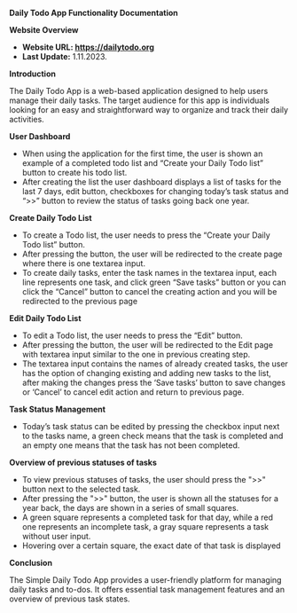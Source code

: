 ﻿**Daily Todo App Functionality Documentation**

**Website Overview**

- **Website URL: <https://dailytodo.org>**
- **Last Update:** 1.11.2023.

**Introduction**

The Daily Todo App is a web-based application designed to help users manage their daily tasks. The target audience for this app is individuals looking for an easy and straightforward way to organize and track their daily activities.

**User Dashboard**

- When using the application for the first time, the user is shown an example of a completed todo list and “Create your Daily Todo list” button to create his todo list.
- After creating the list the user dashboard displays a list of tasks for the last 7 days, edit button, checkboxes for changing today’s task status and “>>” button to review the status of tasks going back one year.

**Create Daily Todo List**

- To create a Todo list, the user needs to press the “Create your Daily Todo list” button.
- After pressing the button, the user will be redirected to the create page where there is one textarea input.
- To create daily tasks, enter the task names in the textarea input, each line represents one task, and click green “Save tasks” button or you can click the “Cancel” button to cancel the creating action and you will be redirected to the previous page


**Edit Daily Todo List**

- To edit a Todo list, the user needs to press the “Edit” button.
- After pressing the button, the user will be redirected to the Edit page with textarea input similar to the one in previous creating step.
- The textarea input contains the names of already created tasks, the user has the option of changing existing and adding new tasks to the list, after making the changes press the ‘Save tasks’ button to save changes or ‘Cancel’ to cancel edit action and return to previous page.

**Task Status Management**

- Today’s task status can be edited by pressing the checkbox input next to the tasks name, a green check means that the task is completed and an empty one means that the task has not been completed.

**Overview of previous statuses of tasks**

- To view previous statuses of tasks, the user should press the ">>" button next to the selected task.
- After pressing the ">>" button, the user is shown all the statuses for a year back, the days are shown in a series of small squares.
- A green square represents a completed task for that day, while a red one represents an incomplete task, a gray square represents a task without user input.
- Hovering over a certain square, the exact date of that task is displayed

**Conclusion**

The Simple Daily Todo App provides a user-friendly platform for managing daily tasks and to-dos. It offers essential task management features and an overview of previous task states.
